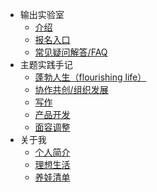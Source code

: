 



- 输出实验室
  - [介绍](/)
  - [报名入口](signup.md)
  - [常见疑问解答/FAQ](faq.md)
- 主题实践手记
  - [蓬勃人生（flourishing life）]()    
  - [协作共创/组织发展]()
  - [写作]()
  - [产品开发]()
  - [面容调整]()    
- 关于我
  - [个人简介]()
  - [理想生活]()
  - [养娃清单]()
